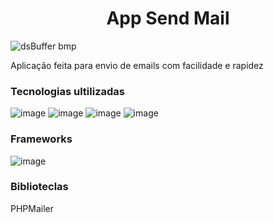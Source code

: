 <h1 align="center"> App Send Mail </h1>

![dsBuffer bmp](https://user-images.githubusercontent.com/81213149/156610509-9fa64199-7300-4981-b74e-70e457f6bb2c.png)

<p>Aplicação feita para envio de emails com facilidade e rapidez</p>

<h3>Tecnologias ultilizadas</h3>

![image](https://img.shields.io/badge/HTML5-E34F26?style=for-the-badge&logo=html5&logoColor=white)
![image](https://img.shields.io/badge/CSS3-1572B6?style=for-the-badge&logo=css3&logoColor=white)
![image](https://img.shields.io/badge/PHP-777BB4?style=for-the-badge&logo=php&logoColor=white)
![image](https://img.shields.io/badge/Bootstrap-563D7C?style=for-the-badge&logo=bootstrap&logoColor=white)

<h3>Frameworks</h3>

![image](https://img.shields.io/badge/Bootstrap-563D7C?style=for-the-badge&logo=bootstrap&logoColor=white)

<h3>Biblioteclas</h3>

<p>PHPMailer</p>

